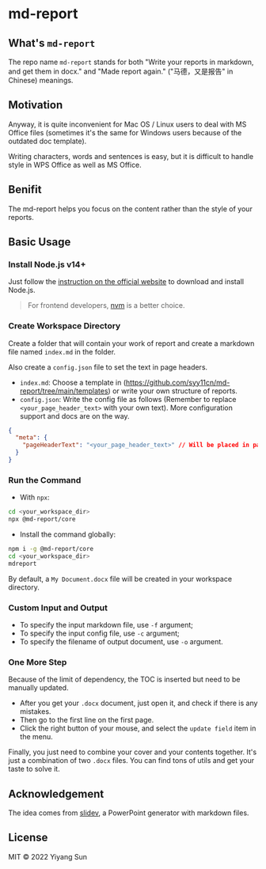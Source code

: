 # md-report

## What's `md-report`

The repo name `md-report` stands for both "Write your reports in markdown, and get them in docx." and "Made report again." ("马德，又是报告" in Chinese) meanings.

## Motivation

Anyway, it is quite inconvenient for Mac OS / Linux users to deal with MS Office files (sometimes it's the same for Windows users because of the outdated doc template).

Writing characters, words and sentences is easy, but it is difficult to handle style in WPS Office as well as MS Office.

## Benifit

The md-report helps you focus on the content rather than the style of your reports.

## Basic Usage

### Install Node.js v14+

Just follow the [instruction on the official website](https://nodejs.org/en/download) to download and install Node.js.

> For frontend developers, [nvm](https://github.com/nvm-sh/nvm) is a better choice.

### Create Workspace Directory

Create a folder that will contain your work of report and create a markdown file named `index.md` in the folder.

Also create a `config.json` file to set the text in page headers.

- `index.md`: Choose a template in (https://github.com/syy11cn/md-report/tree/main/templates) or write your own structure of reports.
- `config.json`: Write the config file as follows (Remember to replace `<your_page_header_text>` with your own text). More configuration support and docs are on the way.

```json
{
  "meta": {
    "pageHeaderText": "<your_page_header_text>" // Will be placed in page header on even pages.
  }
}
```

### Run the Command

- With `npx`:

```bash
cd <your_workspace_dir>
npx @md-report/core
```

- Install the command globally:

```bash
npm i -g @md-report/core
cd <your_workspace_dir>
mdreport
```

By default, a `My Document.docx` file will be created in your workspace directory.

### Custom Input and Output

- To specify the input markdown file, use `-f` argument;
- To specify the input config file, use `-c` argument;
- To specify the filename of output document, use `-o` argument.

### One More Step

Because of the limit of dependency, the TOC is inserted but need to be manually updated.

- After you get your `.docx` document, just open it, and check if there is any mistakes.
- Then go to the first line on the first page.
- Click the right button of your mouse, and select the `update field` item in the menu.

Finally, you just need to combine your cover and your contents together. It's just a combination of two `.docx` files. You can find tons of utils and get your taste to solve it.

## Acknowledgement

The idea comes from [slidev](https://github.com/slidevjs/slidev), a PowerPoint generator with markdown files.

## License

MIT &copy; 2022 Yiyang Sun

